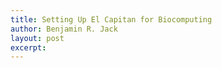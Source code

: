 ```yaml
---
title: Setting Up El Capitan for Biocomputing
author: Benjamin R. Jack
layout: post
excerpt: 
---
```

